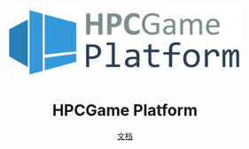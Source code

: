 <div align="center">
  <img alt="logo" src="docs/assets/hpcgame_platform.svg" height="128">
  <h1>HPCGame Platform</h1>

[文档](./docs/README.md)

</div>

